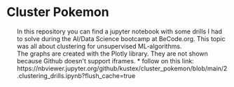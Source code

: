 # Cluster Pokemon
<ol>
In this repository you can find a jupyter notebook with some drills I had to solve during the AI/Data Science bootcamp at BeCode.org.  
This topic was all about clustering for unsupervised ML-algorithms. 
<br>
The graphs are created with the Plotly library. They are not shown because Github doesn't support iframes. 
* follow on this link: https://nbviewer.jupyter.org/github/kustex/cluster_pokemon/blob/main/2.clustering_drills.ipynb?flush_cache=true 
</ol>
